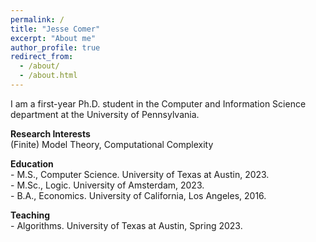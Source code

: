 ```yaml
---
permalink: /
title: "Jesse Comer"
excerpt: "About me"
author_profile: true
redirect_from: 
  - /about/
  - /about.html
---
```


I am a first-year Ph.D. student in the Computer and Information Science department at the University of Pennsylvania.

<p> <strong> Research Interests </strong> <br>
(Finite) Model Theory, Computational Complexity </p>

<p> <strong> Education </strong> <br>
- M.S., Computer Science. University of Texas at Austin, 2023. <br>
- M.Sc., Logic. University of Amsterdam, 2023. <br>
- B.A., Economics. University of California, Los Angeles, 2016. </p>

<p> <strong> Teaching </strong> <br>
- Algorithms. University of Texas at Austin, Spring 2023. </p>

